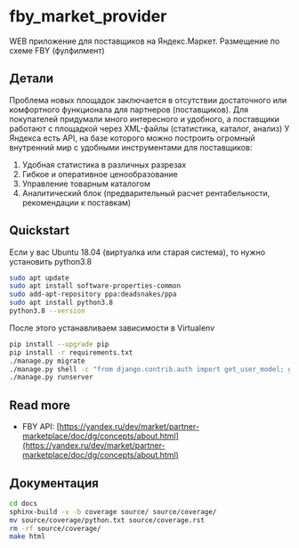 # fby_market_provider

WEB приложение для поставщиков на Яндекс.Маркет. Размещение по схеме FBY (фулфилмент)

## Детали
Проблема новых площадок заключается в отсутствии достаточного или комфортного функционала для партнеров (поставщиков). 
Для покупателей придумали много интересного и удобного, а поставщики работают с площадкой через XML-файлы 
(статистика, каталог, анализ) 
У Яндекса есть API, на базе которого можно построить огромный внутренний мир с удобными инструментами для поставщиков:
1. Удобная статистика в различных разрезах
2. Гибкое и оперативное ценообразование
3. Управление товарным каталогом 
4. Аналитический блок (предварительный расчет рентабельности, рекомендации к поставкам)

## Quickstart

Если у вас Ubuntu 18.04 (виртуалка или старая система), то нужно установить python3.8

```bash
sudo apt update
sudo apt install software-properties-common
sudo add-apt-repository ppa:deadsnakes/ppa
sudo apt install python3.8
python3.8 --version
```

После этого устанавливаем зависимости в Virtualenv
```bash
pip install --upgrade pip
pip install -r requirements.txt
./manage.py migrate
./manage.py shell -c "from django.contrib.auth import get_user_model; get_user_model().objects.create_superuser('vasya', '1@abc.net', 'promprog')"
./manage.py runserver
```

## Read more
- FBY API: [https://yandex.ru/dev/market/partner-marketplace/doc/dg/concepts/about.html](https://yandex.ru/dev/market/partner-marketplace/doc/dg/concepts/about.html)


## Документация
```bash
cd docs
sphinx-build -v -b coverage source/ source/coverage/
mv source/coverage/python.txt source/coverage.rst
rm -rf source/coverage/
make html
```
